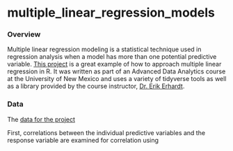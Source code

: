 # multiple_linear_regression_models

### Overview

Multiple linear regression modeling is a statistical technique used in regression analysis when a model has more than one potential predictive variable. [This project](https://github.com/ryanloveriner/multiple_linear_regression_models/blob/main/ADA%20Simple%20Multiple%20Linear%20Regression.pdf) is a great example of how to approach multiple linear regression in R. It was written as part of an Advanced Data Analytics course at the University of New Mexico and uses a variety of tidyverse tools as well as a library provided by the course instructor, [Dr. Erik Erhardt](https://statacumen.com/about/).

### Data

The [data for the project](https://github.com/ryanloveriner/multiple_linear_regression_models/blob/main/ADA%20Simple%20Multiple%20Linear%20Regression%20Data.csv)

First, correlations between the individual predictive variables and the response variable are examined for correlation using 

